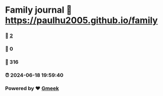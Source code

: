 # Family journal :link: https://paulhu2005.github.io/family 
### :page_facing_up: [2](https://paulhu2005.github.io/family/tag.html) 
### :speech_balloon: 0 
### :hibiscus: 316 
### :alarm_clock: 2024-06-18 19:59:40 
### Powered by :heart: [Gmeek](https://github.com/Meekdai/Gmeek)
